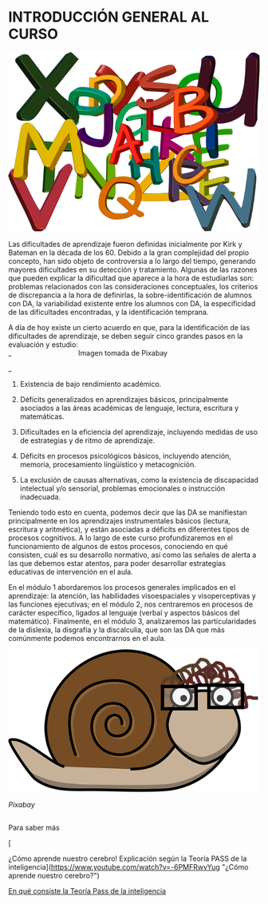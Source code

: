 # INTRODUCCIÓN GENERAL AL CURSO


![letras amontonadas](img/abc-916665__480.png)


Las dificultades de aprendizaje fueron definidas inicialmente por Kirk y Bateman en la década de los 60. Debido a la gran complejidad del propio concepto, han sido objeto de controversia a lo largo del tiempo, generando mayores dificultades en su detección y tratamiento. Algunas de las razones que pueden explicar la dificultad que aparece a la hora de estudiarlas son: problemas relacionados con las consideraciones conceptuales, los criterios de discrepancia a la hora de definirlas, la sobre-identificación de alumnos con DA, la variabilidad existente entre los alumnos con DA, la especificidad de las dificultades encontradas, y la identificación temprana.

A día de hoy existe un cierto acuerdo en que, para la identificación de las dificultades de aprendizaje, se deben seguir cinco grandes pasos en la evaluación y estudio:   
_                                  Imagen tomada de Pixabay  
  
_

1.  Existencia de bajo rendimiento académico.
2.  Déficits generalizados en aprendizajes básicos, principalmente asociados a las áreas académicas de lenguaje, lectura, escritura y matemáticas.
    
3.  Dificultades en la eficiencia del aprendizaje, incluyendo medidas de uso de estrategias y de ritmo de aprendizaje.
    
4.  Déficits en procesos psicológicos básicos, incluyendo atención, memoria, procesamiento lingüístico y metacognición.
    
5.  La exclusión de causas alternativas, como la existencia de discapacidad intelectual y/o sensorial, problemas emocionales o instrucción inadecuada.
    

Teniendo todo esto en cuenta, podemos decir que las DA se manifiestan principalmente en los aprendizajes instrumentales básicos (lectura, escritura y aritmética), y están asociadas a déficits en diferentes tipos de procesos cognitivos. A lo largo de este curso profundizaremos en el funcionamiento de algunos de estos procesos, conociendo en qué consisten, cuál es su desarrollo normativo, así como las señales de alerta a las que debemos estar atentos, para poder desarrollar estrategias educativas de intervención en el aula.

En el módulo 1 abordaremos los procesos generales implicados en el aprendizaje: la atención, las habilidades visoespaciales y visoperceptivas y las funciones ejecutivas; en el módulo 2, nos centraremos en procesos de carácter específico, ligados al lenguaje (verbal y aspectos básicos del matemático). Finalmente, en el módulo 3, analizaremos las particularidades de la dislexia, la disgrafía y la discalculia, que son las DA que más comúnmente podemos encontrarnos en el aula.  
  
  
  


![caracol con gafas](img/snail-306355__340.png)


_Pixabay_

##   
Para saber más

[  
  
¿Cómo aprende nuestro cerebro! Explicación según la Teoría PASS de la inteligencia](https://www.youtube.com/watch?v=-6PMFRwvYug "¿Cómo aprende nuestro cerebro?")

[En qué consiste la Teoría Pass de la inteligencia](http://www.svplaredo.es/do_archivos/Teoria_PASS.pdf)
